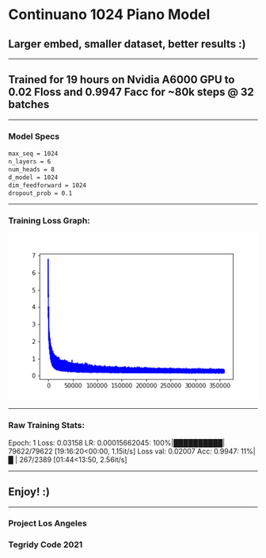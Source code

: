 # Continuano 1024 Piano Model

## Larger embed, smaller dataset, better results :)

***

## Trained for 19 hours on Nvidia A6000 GPU to 0.02 Floss and 0.9947 Facc for ~80k steps @ 32 batches

***

### Model Specs

```
max_seq = 1024
n_layers = 6
num_heads = 8
d_model = 1024
dim_feedforward = 1024
dropout_prob = 0.1

```

***

### Training Loss Graph:

<img width="512" src="https://github.com/asigalov61/Continuano/raw/main/Model/Continuano-Training-Loss-Graph.png">


***

### Raw Training Stats:

Epoch: 1 Loss: 0.03158 LR: 0.00015662045: 100%|██████████| 79622/79622 [19:16:20<00:00,  1.15it/s]
Loss val: 0.02007  Acc: 0.9947:  11%|█         | 267/2389 [01:44<13:50,  2.56it/s]

***

## Enjoy! :)

***

### Project Los Angeles
### Tegridy Code 2021
